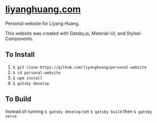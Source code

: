 # [liyanghuang.com](https://liyanghuang.com)

Personal website for Liyang Huang.

This website was created with Gatsby.js, Material-UI, and Styled-Components.

## To Install

1. `$ git clone https://github.com/liyanghuang/personal-website`
2. `$ cd personal-website`
3. `$ npm install`
4. `$ gatsby develop`

## To Build

Instead of running `$ gatsby develop` run `$ gatsby build` then `$ gatsby serve`